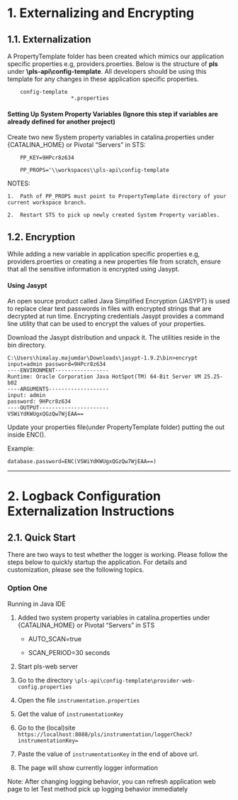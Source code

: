 # 1. Externalizing and Encrypting

## 1.1. Externalization

A PropertyTemplate folder has been created which mimics our application specific properties e.g, providers.proerties.
Below is the structure of <b>pls</b> under <b>\pls-api\config-template</b>. All developers should be using this template for any changes in these application specific properties.

		config-template
						*.properties

#### Setting Up System Property Variables (Ignore this step if variables are already defined for another project)
Create two new System property variables in catalina.properties under {CATALINA_HOME} or Pivotal “Servers” in STS:

		PP_KEY=9HPcr8z634

		PP_PROPS='\\workspaces\\pls-api\config-template



NOTES:

	1.	Path of PP_PROPS must point to PropertyTemplate directory of your current workspace branch.

	2.	Restart STS to pick up newly created System Property variables.



## 1.2.	Encryption

While adding a new variable in application specific properties e.g, providers.proerties or creating a new properties file from scratch, ensure that all the sensitive information is encrypted using Jasypt.

#### Using Jasypt
An open source product called Java Simplified Encryption (JASYPT) is used to replace clear text passwords in files with encrypted strings that are decrypted at run time. Encrypting credentials Jasypt provides a command line utility that can be used to encrypt the values of your properties.

Download the Jasypt distribution and unpack it. The utilities reside in the bin directory.

	C:\Users\himalay.majumdar\Downloads\jasypt-1.9.2\bin>encrypt input=admin password=9HPcr8z634
	----ENVIRONMENT-----------------
	Runtime: Oracle Corporation Java HotSpot(TM) 64-Bit Server VM 25.25-b02
	----ARGUMENTS-------------------
	input: admin
	password: 9HPcr8z634
	----OUTPUT----------------------
	VSWiYdKWUgxQGzQw7WjEAA==

Update your properties file(under PropertyTemplate folder) putting the out inside ENC().

Example:

	database.password=ENC(VSWiYdKWUgxQGzQw7WjEAA==)
--------------------------------------------------------------------------------------------------
# 2. Logback Configuration Externalization Instructions

## 2.1. Quick Start

There are two ways to test whether the logger is working. Please follow the steps below to quickly startup the application. For details and customization, please see the following topics.

### Option One

Running in Java IDE

1. Added two system property variables in catalina.properties under {CATALINA_HOME} or Pivotal “Servers” in STS
 
   - AUTO_SCAN=true

   - SCAN_PERIOD=30 seconds          

2. Start pls-web server
3. Go to the directory `\pls-api\config-template\provider-web-config.properties`
3. Open the file `instrumentation.properties`
4. Get the value of `instrumentationKey` 
5. Go to the (local)site `https://localhost:8080/pls/instrumentation/loggerCheck?instrumentationKey=`
6. Paste the value of `instrumentationKey` in the end of above url.
7. The page will show currently logger information

Note: After changing logging behavior, you can refresh application web page to let Test method pick up logging behavior immediately

